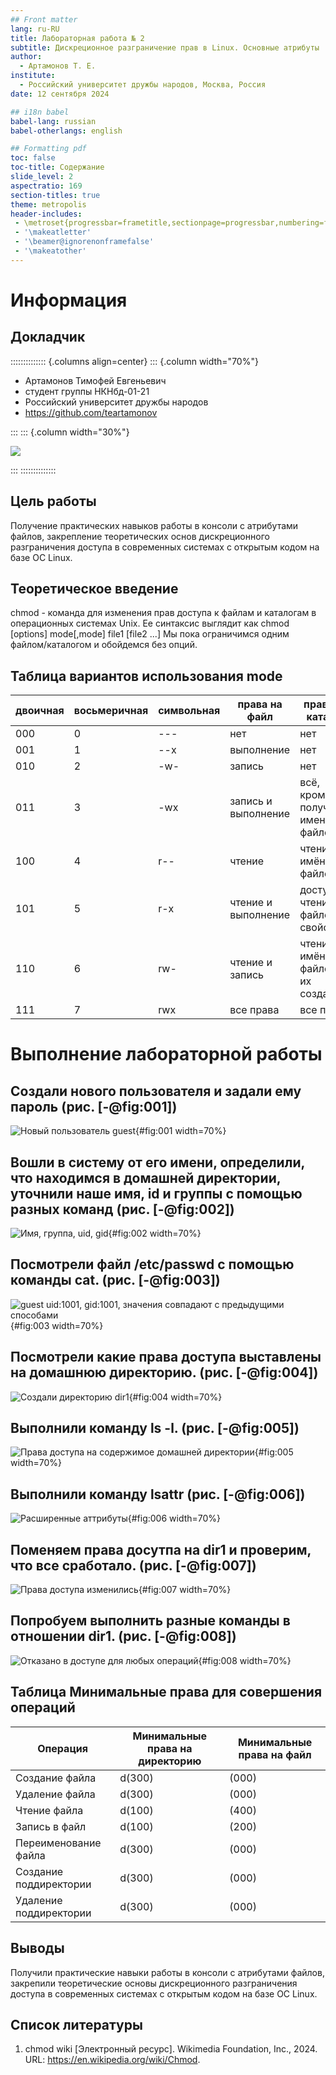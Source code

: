 ```yaml
---
## Front matter
lang: ru-RU
title: Лабораторная работа № 2
subtitle: Дискреционное разграничение прав в Linux. Основные атрибуты
author:
  - Артамонов Т. Е.
institute:
  - Российский университет дружбы народов, Москва, Россия
date: 12 сентября 2024

## i18n babel
babel-lang: russian
babel-otherlangs: english

## Formatting pdf
toc: false
toc-title: Содержание
slide_level: 2
aspectratio: 169
section-titles: true
theme: metropolis
header-includes:
 - \metroset{progressbar=frametitle,sectionpage=progressbar,numbering=fraction}
 - '\makeatletter'
 - '\beamer@ignorenonframefalse'
 - '\makeatother'
---
```


# Информация

## Докладчик

:::::::::::::: {.columns align=center}
::: {.column width="70%"}

  * Артамонов Тимофей Евгеньевич
  * студент группы НКНбд-01-21
  * Российский университет дружбы народов
  * <https://github.com/teartamonov>

:::
::: {.column width="30%"}

![](image/ava.jpg)

:::
::::::::::::::


## Цель работы

Получение практических навыков работы в консоли с атрибутами файлов, закрепление теоретических основ дискреционного разграничения доступа в современных системах с открытым кодом на базе ОС Linux.

## Теоретическое введение

chmod - команда для изменения прав доступа к файлам и каталогам в операционных системах Unix.
Ее синтаксис выглядит как chmod [options] mode[,mode] file1 [file2 ...]
Мы пока ограничимся одним файлом/каталогом и обойдемся без опций.

## Таблица вариантов использования mode

| двоичная | восьмеричная | символьная | права на файл       | права на каталог                   |
|----------|--------------|------------|---------------------|------------------------------------|
| 000	     | 0            | ---    	   | нет                 | нет                                |
| 001	     | 1            | --x    	   | выполнение          | нет                                |
| 010	     | 2            | -w-    	   | запись    	         | нет                                |
| 011	     | 3            | -wx    	   | запись и выполнение | всё, кроме получения имени файлов  |
| 100	     | 4            | r--    	   | чтение	             | чтение имён файлов                 |
| 101	     | 5            | r-x    	   | чтение и выполнение | доступ на чтение файлов/их свойств |
| 110	     | 6            | rw-    	   | чтение и запись     | чтение имён файлов и их создание   |
| 111	     | 7            | rwx    	   | все права	         | все права                          | [@wiki:bash].

# Выполнение лабораторной работы

## Создали нового пользователя и задали ему пароль (рис. [-@fig:001])

![Новый пользователь guest](image/1.PNG){#fig:001 width=70%}

## Вошли в систему от его имени, определили, что находимся в домашней директории, уточнили наше имя, id и группы с помощью разных команд (рис. [-@fig:002])

![Имя, группа, uid, gid](image/2.PNG){#fig:002 width=70%}

## Посмотрели файл /etc/passwd с помощью команды cat. (рис. [-@fig:003])

![guest uid:1001, gid:1001, значения совпадают с предыдущими способами](image/3.PNG){#fig:003 width=70%}

## Посмотрели какие права доступа выставлены на домашнюю директорию. (рис. [-@fig:004])

![Создали директорию dir1](image/4.PNG){#fig:004 width=70%}

## Выполнили команду ls -l. (рис. [-@fig:005])

![Права доступа на содержимое домашней директории](image/5.PNG){#fig:005 width=70%}

## Выполнили команду lsattr (рис. [-@fig:006])

![Расширенные аттрибуты](image/6.PNG){#fig:006 width=70%}

## Поменяем права досутпа на dir1 и проверим, что все сработало. (рис. [-@fig:007])

![Права доступа изменились](image/7.PNG){#fig:007 width=70%}

## Попробуем выполнить разные команды в отношении dir1. (рис. [-@fig:008])

![Отказано в доступе для любых операций](image/8.PNG){#fig:008 width=70%}

## Таблица Минимальные права для совершения операций

| Операция | Минимальные права на директорию | Минимальные права на файл |
|----------|---------------------------------|---------------------------|
|  Создание файла  |  d(300)  | (000)  |
|  Удаление файла  |  d(300)  | (000)  |
|  Чтение файла  |  d(100)  | (400)  |
| Запись в файл  |  d(100)  | (200)  |
| Переименование файла  |  d(300)  | (000)  |
| Создание поддиректории  |  d(300)  | (000)  |
| Удаление поддиректории  |  d(300)  | (000)  |

## Выводы

Получили практические навыки работы в консоли с атрибутами файлов, закрепили теоретические основы дискреционного разграничения доступа в современных системах с открытым кодом на базе ОС Linux.

## Список литературы

1. chmod wiki [Электронный ресурс]. Wikimedia Foundation, Inc., 2024. URL: https://en.wikipedia.org/wiki/Chmod.
